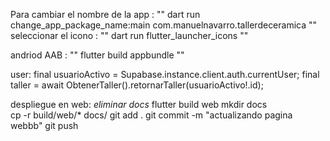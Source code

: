Para cambiar el nombre de la app :
""
dart run change_app_package_name:main com.manuelnavarro.tallerdeceramica
""
seleccionar el icono :
""
dart run flutter_launcher_icons 
""

andriod AAB :
""
flutter build appbundle
""

user:
    final usuarioActivo = Supabase.instance.client.auth.currentUser;
    final taller = await ObtenerTaller().retornarTaller(usuarioActivo!.id);

despliegue en web:
*eliminar docs*
flutter build web
mkdir docs    
cp -r build/web/* docs/
git add .
git commit -m "actualizando pagina webbb" 
git push